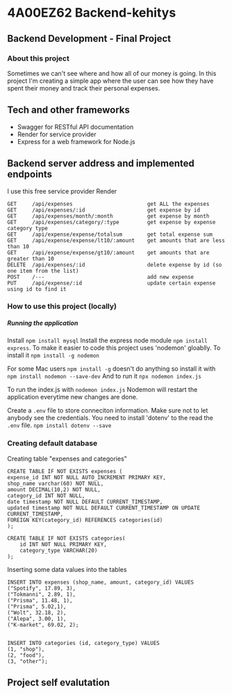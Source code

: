 # 4A00EZ62 Backend-kehitys

## Backend Development - Final Project

### About this project

Sometimes we can't see where and how all of our money is going. In this project I'm creating a simple app where the user can see how they have spent their money and track their personal expenses.

## Tech and other frameworks

- Swagger for RESTful API documentation
- Render for service provider
- Express for a web framework for Node.js

## Backend server address and implemented endpoints

I use this free service provider Render

```
GET     /api/expenses                        get ALL the expenses
GET     /api/expenses/:id                    get expense by id
GET     /api/expenses/month/:month           get expense by month
GET     /api/expenses/category/:type         get expense by expense category type
GET     /api/expense/expense/totalsum        get total expense sum
GET     /api/expense/expense/lt10/:amount    get amounts that are less than 10
GET     /api/expense/expense/gt10/:amount    get amounts that are greater than 10
DELETE  /api/expenses/:id                    delete expense by id (so one item from the list)
POST    /---                                 add new expense
PUT     /api/expense/:id                     update certain expense using id to find it
```

### How to use this project (locally)

##### Running the application

Install `npm install mysql`
Install the express node module `npm install express`.
To make it easier to code this project uses 'nodemon' gloablly. To install it `npm install -g nodemon`

For some Mac users `npm install -g` doesn't do anything so install it with `npm install nodemon --save-dev` And to run it `npx nodemon index.js`

To run the index.js with `nodemon index.js` Nodemon will restart the application everytime new changes are done.

Create a `.env` file to store conneciton information. Make sure not to let anybody see the credentials. You need to install 'dotenv' to the read the `.env` file.
`npm install dotenv --save`

### Creating default database

Creating table "expenses and categories"

```
CREATE TABLE IF NOT EXISTS expenses (
expense_id INT NOT NULL AUTO_INCREMENT PRIMARY KEY,
shop_name varchar(60) NOT NULL,
amount DECIMAL(10,2) NOT NULL,
category_id INT NOT NULL,
date timestamp NOT NULL DEFAULT CURRENT_TIMESTAMP,
updated timestamp NOT NULL DEFAULT CURRENT_TIMESTAMP ON UPDATE CURRENT_TIMESTAMP,
FOREIGN KEY(category_id) REFERENCES categories(id)
);

CREATE TABLE IF NOT EXISTS categories(
    id INT NOT NULL PRIMARY KEY,
    category_type VARCHAR(20)
);
```

Inserting some data values into the tables

```
INSERT INTO expenses (shop_name, amount, category_id) VALUES
("Spotify", 17.89, 3),
("Tokmanni", 2.89, 1),
("Prisma", 11.48, 1),
("Prisma", 5.02,1),
("Wolt", 32.18, 2),
("Alepa", 3.00, 1),
("K-market", 69.02, 2);


INSERT INTO categories (id, category_type) VALUES
(1, "shop"),
(2, "food"),
(3, "other");
```

## Project self evalutation
